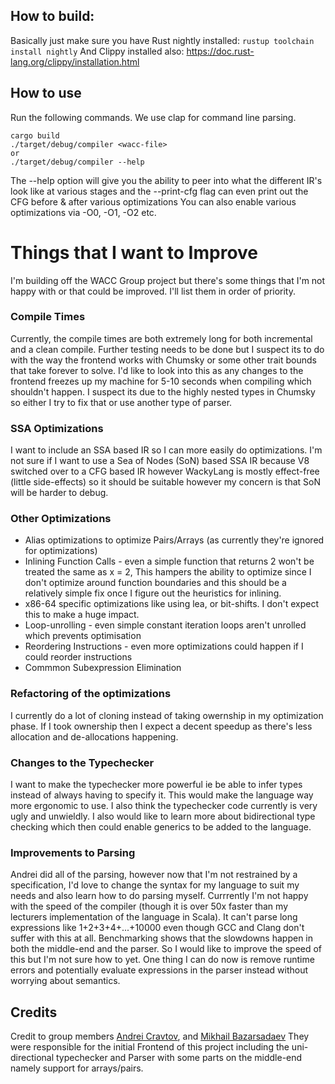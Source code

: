 ## How to build: 
Basically just make sure you have Rust nightly installed: `rustup toolchain install nightly`
And Clippy installed also: https://doc.rust-lang.org/clippy/installation.html

## How to use
Run the following commands. We use clap for command line parsing.
```
cargo build
./target/debug/compiler <wacc-file>
or
./target/debug/compiler --help 
```
The --help option will give you the ability to peer into what the different IR's look like
at various stages and the --print-cfg flag can even print out the CFG before & after various optimizations
You can also enable various optimizations via -O0, -O1, -O2 etc. 

# Things that I want to Improve
I'm building off the WACC Group project but there's some things that I'm not happy with or that could be improved. 
I'll list them in order of priority. 

### Compile Times
Currently, the compile times are both extremely long for both incremental and a clean compile. 
Further testing needs to be done but I suspect its to do with the way the frontend works with Chumsky or some other 
trait bounds that take forever to solve. I'd like to look into this as any changes to the frontend freezes up my machine
for 5-10 seconds when compiling which shouldn't happen. I suspect its due to the highly nested types in Chumsky so either I
try to fix that or use another type of parser.

### SSA Optimizations 
I want to include an SSA based IR so I can more easily do optimizations. I'm not sure if I want to use a Sea of Nodes (SoN)
based SSA IR because V8 switched over to a CFG based IR however WackyLang is mostly effect-free (little side-effects) 
so it should be suitable however my concern is that SoN will be harder to debug. 

### Other Optimizations
- Alias optimizations to optimize Pairs/Arrays (as currently they're ignored for optimizations)
- Inlining Function Calls - even a simple function that returns 2 won't be treated the same as x = 2, 
  This hampers the ability to optimize since I don't optimize around function boundaries
  and this should be a relatively simple fix once I figure out the heuristics for inlining. 
- x86-64 specific optimizations like using lea, or bit-shifts. I don't expect this to make a huge impact. 
- Loop-unrolling - even simple constant iteration loops aren't unrolled which prevents optimisation 
- Reordering Instructions - even more optimizations could happen if I could reorder instructions
- Commmon Subexpression Elimination 

### Refactoring of the optimizations
I currently do a lot of cloning instead of taking owernship in my optimization phase.
If I took ownership then I expect a decent speedup as there's less allocation and de-allocations happening.

### Changes to the Typechecker 
I want to make the typechecker more powerful ie be able to infer types instead of always having to specify it. 
This would make the language way more ergonomic to use. I also think the typechecker code currently is very ugly and unwieldly.
I also would like to learn more about bidirectional type checking which then could enable generics to be added to the language.

### Improvements to Parsing 
Andrei did all of the parsing, however now that I'm not restrained by a specification, I'd love to change the syntax for my language
to suit my needs and also learn how to do parsing myself. Currrently I'm not happy with the speed of the compiler 
(though it is over 50x faster than my lecturers implementation of the language in Scala). It can't parse long expressions like 
1+2+3+4+...+10000 even though GCC and Clang don't suffer with this at all. Benchmarking shows that the slowdowns happen in both the middle-end
and the parser. So I would like to improve the speed of this but I'm not sure how to yet. One thing I can do now is remove runtime errors 
and potentially evaluate expressions in the parser instead without worrying about semantics. 


## Credits
Credit to group members [Andrei Cravtov](https://github.com/AndreiCravtov), and [Mikhail Bazarsadaev](https://github.com/detterdfd16)
They were responsible for the initial Frontend of this project including the uni-directional typechecker and Parser with some 
parts on the middle-end namely support for arrays/pairs.
